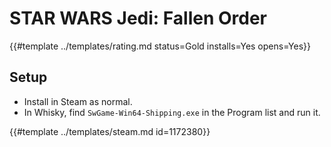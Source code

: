 # STAR WARS Jedi: Fallen Order
<!-- script:Aliases [
    "STAR WARS Jedi Fallen Order"
] -->

{{#template ../templates/rating.md status=Gold installs=Yes opens=Yes}}

## Setup

- Install in Steam as normal.
- In Whisky, find `SwGame-Win64-Shipping.exe` in the Program list and run it.

{{#template ../templates/steam.md id=1172380}}
